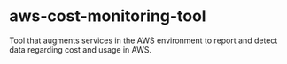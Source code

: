 # aws-cost-monitoring-tool
Tool that augments services in the AWS environment to report and detect data regarding cost and usage in AWS.
